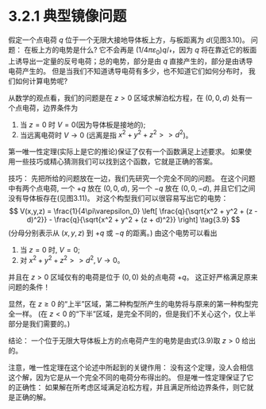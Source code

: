 # 3.2.1 典型镜像问题

假定一个点电荷 $q$ 位于一个无限大接地导体板上方，与板距离为 $d$(见图3.10)。
问题：
在板上方的电势是什么?
它不会再是 $(1/4\pi\varepsilon_0)q/\mathscr r$，因为 $q$ 将在靠近它的板面上诱导出一定量的反号电荷；总的电势，部分是由 $q$ 直接产生的，部分是由诱导电荷产生的。
但是当我们不知道诱导电荷有多少，也不知道它们如何分布时，
我们如何计算电势呢?

从数学的观点看，我们的问题是在 $z>0$ 区域求解泊松方程，在 $(0, 0, d)$ 处有一个点电荷，边界条件为
1. 当 $z=0$ 时 $V=0$(因为导体板是接地的);
2. 当远离电荷时 $V \to 0$ (远离是指 $x^2 + y^2 + z^2 >> d^2$)。

第一唯一性定理(实际上是它的推论)保证了仅有一个函数满足上述要求。
如果使用一些技巧或精心猜测我们可以找到这个函数，它就是正确的答案。

技巧：
先把所给的问题放在一边，我们先研究一个完全不同的问题。
在这个问题中有两个点电荷, 一个 $+q$ 放在 $(0, 0, d)$, 另一个 $-q$ 放在 $(0, 0, -d)$, 并且它们之间没有导体板存在(见图3.11)。
对这个构型我们可以很容易写出它的电势：
$$
  V(x,y,z)
  = \frac{1}{4\pi\varepsilon_0} \left[ \frac{q}{\sqrt{x^2 + y^2 + (z - d)^2}} - \frac{q}{\sqrt{x^2 + y^2 + (z + d)^2}} \right]
  \tag{3.9}
$$
(分母分别表示从 $(x, y, z)$ 到 $+q$ 或 $-q$ 的距离。)
由这个电势可以看出
1. 当 $z=0$ 时, $V=0$;
2. 对 $x^2 + y^2 + z^2 >> d^2, V \to 0$。

并且在 $z>0$ 区域仅有的电荷是位于 $(0,0)$ 处的点电荷 $+q$。
这正好严格满足原来问题的条件！

显然，在 $z \ge 0$ 的“上半”区域，第二种构型所产生的电势将与原来的第一种构型完全一样。
(在 $z<0$ 的“下半”区域，是完全不同的，但是我们不关心这个，仅上半部分是我们需要的。)

结论：
一个位于无限大导体板上方的点电荷产生的电势是由式(3.9)取 $z>0$ 给出的。

注意，唯一性定理在这个论述中所起到的关键作用：
没有这个定理，没人会相信这个解，因为它是从一个完全不同的电荷分布得出的。
但是唯一性定理保证了它的正确性：
如果解在所考虑区域满足泊松方程，并且满足所给边界条件，则它就是正确的解。
